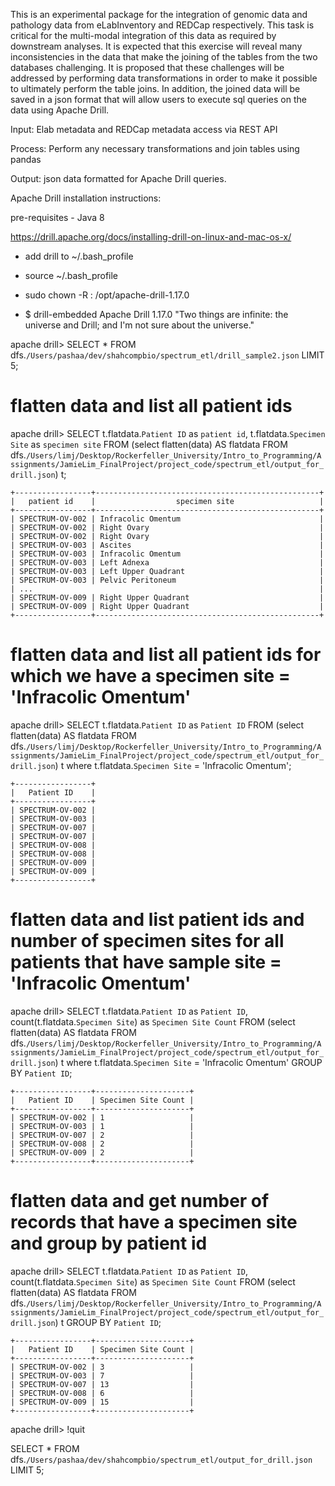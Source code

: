 This is an experimental package for the integration of genomic data and pathology data from eLabInventory and REDCap respectively. This task is critical for the multi-modal integration of this data as required by downstream analyses. It is expected that this exercise will reveal many inconsistencies in the data that make the joining of the tables from the two databases challenging. It is proposed that these challenges will be addressed by performing data transformations in order to make it possible to ultimately perform the table joins. In addition, the joined data will be saved in a json format that will allow users to execute sql queries on the data using Apache Drill.

Input: Elab metadata and REDCap metadata access via REST API

Process: Perform any necessary transformations and join tables using pandas

Output: json data formatted for Apache Drill queries.



Apache Drill installation instructions:

pre-requisites -
Java 8

https://drill.apache.org/docs/installing-drill-on-linux-and-mac-os-x/
- add drill to ~/.bash_profile
- source ~/.bash_profile
- sudo chown -R <user>:<group> /opt/apache-drill-1.17.0

- $ drill-embedded
Apache Drill 1.17.0
"Two things are infinite: the universe and Drill; and I'm not sure about the universe."

apache drill> SELECT * FROM dfs.`/Users/pashaa/dev/shahcompbio/spectrum_etl/drill_sample2.json` LIMIT 5;

# flatten data and list all patient ids
apache drill> SELECT t.flatdata.`Patient ID` as `patient id`, t.flatdata.`Specimen Site` as `specimen site` FROM (select flatten(data) AS flatdata FROM dfs.`/Users/limj/Desktop/Rockerfeller_University/Intro_to_Programming/Assignments/JamieLim_FinalProject/project_code/spectrum_etl/output_for_drill.json`) t;

    +-----------------+--------------------------------------------------+
    |   patient id    |                  specimen site                   |
    +-----------------+--------------------------------------------------+
    | SPECTRUM-OV-002 | Infracolic Omentum                               |
    | SPECTRUM-OV-002 | Right Ovary                                      |
    | SPECTRUM-OV-002 | Right Ovary                                      |
    | SPECTRUM-OV-003 | Ascites                                          |
    | SPECTRUM-OV-003 | Infracolic Omentum                               |
    | SPECTRUM-OV-003 | Left Adnexa                                      |
    | SPECTRUM-OV-003 | Left Upper Quadrant                              |
    | SPECTRUM-OV-003 | Pelvic Peritoneum                                |
    | ...                                                                |
    | SPECTRUM-OV-009 | Right Upper Quadrant                             |
    | SPECTRUM-OV-009 | Right Upper Quadrant                             |
    +-----------------+--------------------------------------------------+



# flatten data and list all patient ids for which we have a specimen site = 'Infracolic Omentum'
apache drill> SELECT t.flatdata.`Patient ID` as `Patient ID` FROM (select flatten(data) AS flatdata FROM dfs.`/Users/limj/Desktop/Rockerfeller_University/Intro_to_Programming/Assignments/JamieLim_FinalProject/project_code/spectrum_etl/output_for_drill.json`) t where t.flatdata.`Specimen Site` = 'Infracolic Omentum';

    +-----------------+
    |   Patient ID    |
    +-----------------+
    | SPECTRUM-OV-002 |
    | SPECTRUM-OV-003 |
    | SPECTRUM-OV-007 |
    | SPECTRUM-OV-007 |
    | SPECTRUM-OV-008 |
    | SPECTRUM-OV-008 |
    | SPECTRUM-OV-009 |
    | SPECTRUM-OV-009 |
    +-----------------+

# flatten data and list patient ids and number of specimen sites for all patients that have sample site = 'Infracolic Omentum'
apache drill> SELECT t.flatdata.`Patient ID` as `Patient ID`, count(t.flatdata.`Specimen Site`) as `Specimen Site Count` FROM (select flatten(data) AS flatdata FROM dfs.`/Users/limj/Desktop/Rockerfeller_University/Intro_to_Programming/Assignments/JamieLim_FinalProject/project_code/spectrum_etl/output_for_drill.json`) t where t.flatdata.`Specimen Site` = 'Infracolic Omentum'  GROUP BY `Patient ID`;

    +-----------------+---------------------+
    |   Patient ID    | Specimen Site Count |
    +-----------------+---------------------+
    | SPECTRUM-OV-002 | 1                   |
    | SPECTRUM-OV-003 | 1                   |
    | SPECTRUM-OV-007 | 2                   |
    | SPECTRUM-OV-008 | 2                   |
    | SPECTRUM-OV-009 | 2                   |
    +-----------------+---------------------+

# flatten data and get number of records that have a specimen site and group by patient id
apache drill> SELECT t.flatdata.`Patient ID` as `Patient ID`, count(t.flatdata.`Specimen Site`) as `Specimen Site Count` FROM (select flatten(data) AS flatdata FROM dfs.`/Users/limj/Desktop/Rockerfeller_University/Intro_to_Programming/Assignments/JamieLim_FinalProject/project_code/spectrum_etl/output_for_drill.json`) t GROUP BY `Patient ID`;

    +-----------------+---------------------+
    |   Patient ID    | Specimen Site Count |
    +-----------------+---------------------+
    | SPECTRUM-OV-002 | 3                   |
    | SPECTRUM-OV-003 | 7                   |
    | SPECTRUM-OV-007 | 13                  |
    | SPECTRUM-OV-008 | 6                   |
    | SPECTRUM-OV-009 | 15                  |
    +-----------------+---------------------+

apache drill> !quit


SELECT * FROM dfs.`/Users/pashaa/dev/shahcompbio/spectrum_etl/output_for_drill.json` LIMIT 5;